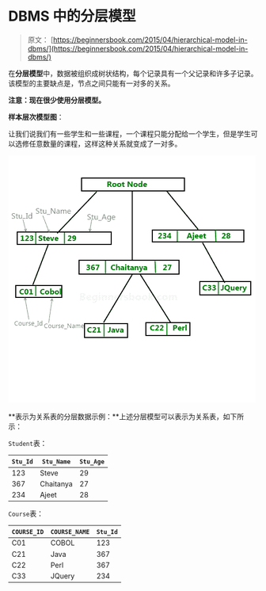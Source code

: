 # DBMS 中的分层模型

> 原文： [https://beginnersbook.com/2015/04/hierarchical-model-in-dbms/](https://beginnersbook.com/2015/04/hierarchical-model-in-dbms/)

在**分层模型**中，数据被组织成树状结构，每个记录具有一个父记录和许多子记录。该模型的主要缺点是，节点之间只能有一对多的关系。

**注意：现在很少使用分层模型。**

**样本层次模型图**：

让我们说我们有一些学生和一些课程，一个课程只能分配给一个学生，但是学生可以选修任意数量的课程，这样这种关系就变成了一对多。

![Hierarchical_Model_Diagram](img/5a82b656b301e37e2e8dd1448c3e0ea6.jpg)

**表示为关系表的分层数据示例：**上述分层模型可以表示为关系表，如下所示：

`Student`表：

| `Stu_Id` | `Stu_Name` | `Stu_Age` |
| --- | --- | --- |
| 123 | Steve | 29 |
| 367 | Chaitanya | 27 |
| 234 | Ajeet | 28 |

`Course`表：

| `COURSE_ID` | `COURSE_NAME` | `Stu_Id` |
| --- | --- | --- |
| C01 | COBOL | 123 |
| C21 | Java | 367 |
| C22 | Perl | 367 |
| C33 | JQuery | 234 |